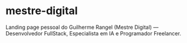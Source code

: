 # mestre-digital
Landing page pessoal do Guilherme Rangel (Mestre Digital) — Desenvolvedor FullStack, Especialista em IA e Programador Freelancer.
